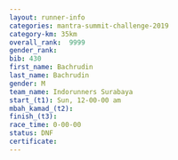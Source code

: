 ```yaml
---
layout: runner-info 
categories: mantra-summit-challenge-2019 
category-km: 35km 
overall_rank:  9999
gender_rank: 
bib: 430
first_name: Bachrudin
last_name: Bachrudin
gender: M
team_name: Indorunners Surabaya
start_(t1): Sun, 12-00-00 am
mbah_kamad_(t2): 
finish_(t3): 
race_time: 0-00-00
status: DNF
certificate: 
---
```

